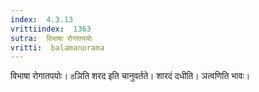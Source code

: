 ```yaml
---
index:  4.3.13
vrittiindex:  1363
sutra:  विभाषा रोगातपयोः
vritti:  balamanorama 
---
```


विभाषा रोगातपयोः। `ठ`ञिति शरद इति चानुवर्तते। शारदं दधीति। ञत्वणिति भावः। 

